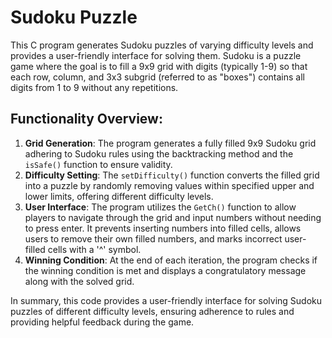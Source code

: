 # Sudoku Puzzle

This C program generates Sudoku puzzles of varying difficulty levels and provides a user-friendly interface for solving them. Sudoku is a puzzle game where the goal is to fill a 9x9 grid with digits (typically 1-9) so that each row, column, and 3x3 subgrid (referred to as "boxes") contains all digits from 1 to 9 without any repetitions.

## Functionality Overview:
1. **Grid Generation**: The program generates a fully filled 9x9 Sudoku grid adhering to Sudoku rules using the backtracking method and the `isSafe()` function to ensure validity.
2. **Difficulty Setting**: The `setDifficulty()` function converts the filled grid into a puzzle by randomly removing values within specified upper and lower limits, offering different difficulty levels.
3. **User Interface**: The program utilizes the `GetCh()` function to allow players to navigate through the grid and input numbers without needing to press enter. It prevents inserting numbers into filled cells, allows users to remove their own filled numbers, and marks incorrect user-filled cells with a '^' symbol.
4. **Winning Condition**: At the end of each iteration, the program checks if the winning condition is met and displays a congratulatory message along with the solved grid.

In summary, this code provides a user-friendly interface for solving Sudoku puzzles of different difficulty levels, ensuring adherence to rules and providing helpful feedback during the game.
